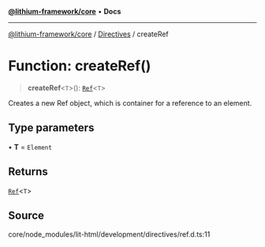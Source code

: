 [**@lithium-framework/core**](../../../README.md) • **Docs**

***

[@lithium-framework/core](../../../README.md) / [Directives](../README.md) / createRef

# Function: createRef()

> **createRef**\<`T`\>(): [`Ref`](../classes/Ref.md)\<`T`\>

Creates a new Ref object, which is container for a reference to an element.

## Type parameters

• **T** = `Element`

## Returns

[`Ref`](../classes/Ref.md)\<`T`\>

## Source

core/node\_modules/lit-html/development/directives/ref.d.ts:11
